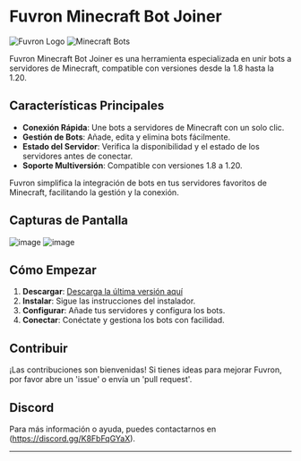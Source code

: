 # Fuvron Minecraft Bot Joiner

![Fuvron Logo](https://fuvron-main.web.app/img/logo3d.png)
![Minecraft Bots](https://fuvron-main.web.app/img/joinerbig.png)

Fuvron Minecraft Bot Joiner es una herramienta especializada en unir bots a servidores de Minecraft, compatible con versiones desde la 1.8 hasta la 1.20.

## Características Principales

- **Conexión Rápida**: Une bots a servidores de Minecraft con un solo clic.
- **Gestión de Bots**: Añade, edita y elimina bots fácilmente.
- **Estado del Servidor**: Verifica la disponibilidad y el estado de los servidores antes de conectar.
- **Soporte Multiversión**: Compatible con versiones 1.8 a 1.20.

Fuvron simplifica la integración de bots en tus servidores favoritos de Minecraft, facilitando la gestión y la conexión.

## Capturas de Pantalla

![image](https://fuvron-main.web.app/img/fuvron_joiner.png)
![image](https://fuvron-main.web.app/img/fuvron_joiner2.png)

## Cómo Empezar

1. **Descargar**: [Descarga la última versión aquí](path/to/download)
2. **Instalar**: Sigue las instrucciones del instalador.
3. **Configurar**: Añade tus servidores y configura los bots.
4. **Conectar**: Conéctate y gestiona los bots con facilidad.

## Contribuir

¡Las contribuciones son bienvenidas! Si tienes ideas para mejorar Fuvron, por favor abre un 'issue' o envía un 'pull request'.

## Discord

Para más información o ayuda, puedes contactarnos en (https://discord.gg/K8FbFqGYaX).

---

